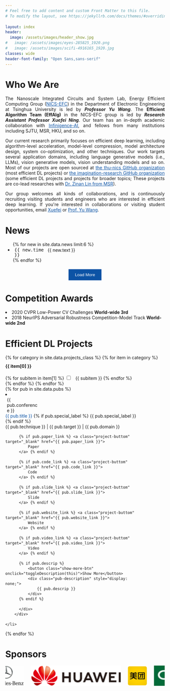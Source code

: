 ```yaml
---
# Feel free to add content and custom Front Matter to this file.
# To modify the layout, see https://jekyllrb.com/docs/themes/#overriding-theme-defaults

layout: index
header:
  image: /assets/images/header_show.jpg
#   image: /assets/images/eyes-285825_1920.png
#   image: /assets/images/scifi-4916165_1920.jpg
classes: wide
header-font-family: "Open Sans,sans-serif"
---
```

<h1 class="custom_title"> Who We Are </h1>

<p style="text-align:justify; text-justify:inter-ideograph;">
The Nanoscale Integrated Circuits and System Lab, Energy Efficient Computing Group (<a href="http://nicsefc.ee.tsinghua.edu.cn/" target="_blank" style="color: #0c53a5;">NICS-EFC</a>) in the Department of Electronic Engineering at Tsinghua University is led by <strong><i>Professor Yu Wang</i></strong>. The <strong>Efficient Algorithm Team (EffAlg)</strong> in the NICS-EFC group is led by <strong><i>Research Assistant Professor Xuefei Ning</i></strong>. Our team has an in-depth academic collaboration with <a href="https://cloud.infini-ai.com/" target="_blank" style="color: #0c53a5;">Infinigence-AI</a>, and fellows from many institutions including SJTU, MSR, HKU, and so on. </p>

<p style="text-align:justify; text-justify:inter-ideograph;">Our current research primarily focuses on efficient deep learning, including algorithm-level acceleration, model-level compression, model architecture design, system co-optimization, and other techniques. Our work targets several application domains, including language generative models (i.e., LLMs), vision generative models, vision understanding models and so on. Most of our projects are open sourced at <a href="https://github.com/thu-nics/" target="_blank" style="color: #0c53a5;">the thu-nics GitHub organization</a> (most efficient DL projects) or <a href="https://github.com/imagination-research/" target="_blank" style="color: #0c53a5;">the imagination-research GitHub organization</a> (some efficient DL projects and projects for broader topics; These projects are co-lead researches with <a href="https://zinanlin.me/" target="_blank" style="color: #0c53a5;">Dr. Zinan Lin from MSR</a>).</p>


<p style="text-align:justify; text-justify:inter-ideograph;">Our group welcomes all kinds of collaborations, and is continuously recruiting visiting students and engineers who are interested in efficient deep learning. If you're interested in collaborations or visiting student opportunities, email <a href="mailto:foxdoraame@gmail.com" style="color: #0c53a5;">Xuefei</a> or <a href="mailto:yu-wang@tsinghua.edu.cn" style="color: #0c53a5;">Prof. Yu Wang</a>.
</p>

<h1 class="custom_title"> News </h1>
<!-- Accelerating LLM and Generative AI: -->


<ul id="news-list">
{% for new in site.data.news limit:6 %}
  <li>
    <div style="display:flex;">
      <div style="display:block; width: 15%; margin-right: 5px; margin-left: 5px; min-width:100px; font-family: 'Consolas', monospace;">{{ new.time }}</div> 
      <div style="display:block; width: 85%;">
        {{ new.text }}
      </div>
    </div>
  </li>
{% endfor %}
</ul>

<button id="load-more" style="display:block; margin: 20px auto; padding: 10px 20px; background-color: #0c53a5; color: white; border: none; cursor: pointer;">Load More</button>

<script>
  let currentIndex = 6;
  const totalNews = {{ site.data.news | size }};
  const loadMoreButton = document.getElementById('load-more');
  loadMoreButton.addEventListener('click', function() {
    const newsList = document.getElementById('news-list');
    {% for new in site.data.news offset:6 %}
      if (currentIndex < totalNews) {
        const li = document.createElement('li');
        li.innerHTML = `
          <div style="display:flex;">
            <div style="display:block; width: 15%; margin-right: 5px; margin-left: 5px; min-width:100px; font-family: 'Consolas', monospace;">{{ new.time }}</div> 
            <div style="display:block; width: 85%;">
              {{ new.text }}
            </div>
          </div>
        `;
        newsList.appendChild(li);
        currentIndex++;
        if (currentIndex >= totalNews) {
          loadMoreButton.style.display = 'none';
        }
      }
    {% endfor %}
  });
</script>


<h1 class="custom_title"> Competition Awards </h1>
<li>2020 CVPR Low-Power CV Challenges <strong>World-wide 3rd</strong></li>
<li>2018 NeurIPS Adversarial Robustness Competition-Model Track <strong>World-wide 2nd</strong></li>


<h1 class="custom_title"> Efficient DL Projects </h1>
<div id="option-container">
{% for category in site.data.projects_class %}
  {% for item in category %}
    <h4 style="margin-top: 10px;">{{ item[0] }}</h4>
    <div id="{{ item[0] }}">
    {% for subitem in item[1] %}
        <label class="option_checkbox">
        <input type="checkbox" name="option" id="{{ subitem }}" class="project_class_checkbox"> 
        <span class="project_class_checkbox"> &nbsp; {{ subitem }} </span>
        </label>
    {% endfor %}
    </div>
  {% endfor %}
{% endfor %}
</div>

<div id="project-container">
{% for pub in site.data.pubs %}
    <li data-technique="{{ pub.technique }}" data-target="{{ pub.target }}" data-domain="{{ pub.domain }}">
        <div class="project_card">
          <div style="display:block; width: 15%; margin-right: 5px; margin-left: 5px; min-width:100px">{{ pub.conference }}</div> 
          <div style="display:block; width: 85%;">
              <span style="color: #0c53a5">{{ pub.title }} </span> 
              {% if pub.special_label %} 
                <span class="project-special-label">
                  {{ pub.special_label }}
                </span> 
              {% endif %} 
              <br/> 
              {{ pub.technique }} | {{ pub.target }} | {{ pub.domain }}

          {% if pub.paper_link %} <a class="project-buttom" target="_blank" href="{{ pub.paper_link }}">
              Paper
          </a> {% endif %}

          {% if pub.code_link %} <a class="project-buttom" target="_blank" href="{{ pub.code_link }}">
              Code
          </a> {% endif %}

          {% if pub.slide_link %} <a class="project-buttom" target="_blank" href="{{ pub.slide_link }}">
              Slide
          </a> {% endif %}

          {% if pub.website_link %} <a class="project-buttom" target="_blank" href="{{ pub.website_link }}">
              Website
          </a> {% endif %}

          {% if pub.video_link %} <a class="project-buttom" target="_blank" href="{{ pub.video_link }}">
              Video
          </a> {% endif %}

          {% if pub.descrip %}
              <button class="show-more-btn" onclick="toggleDescription(this)">Show More</button>
              <div class="pub-description" style="display: none;">
                  {{ pub.descrip }}
              </div>
          {% endif %}
          
          </div>
        </div>
        
    </li>
{% endfor %}
</div>


<script>
function toggleDescription(button) {
    const description = button.nextElementSibling;
    if (description.style.display === "none") {
        description.style.display = "block";
        button.textContent = "Show Less";
    } else {
        description.style.display = "none";
        button.textContent = "Show More";
    }
}
</script>

<style>
.show-more-btn {
    margin-top: 10px;
    padding: 5px 10px;
    background-color: #0c53a5;
    color: white;
    border: none;
    cursor: pointer;
}

.pub-description {
    margin-top: 10px;
    padding: 10px;
    background-color: #f9f9f9;
    border: 1px solid #ddd;
}
</style>


<h1 class="custom_title"> Sponsors </h1>
<div class="sponsors-wrapper">
  <div class="sponsors-container">
    <img src="/assets/sponsers/infini.png" alt="Sponsor 1" class="sponsor-logo">
    <img src="/assets/sponsers/baidu.png" alt="Sponsor 1" class="sponsor-logo">
    <img src="/assets/sponsers/benz.png" alt="Sponsor 2" class="sponsor-logo">
    <img src="/assets/sponsers/huawei.png" alt="Sponsor 3" class="sponsor-logo">
    <img src="/assets/sponsers/meituan.png" alt="Sponsor 4" class="sponsor-logo">
    <img src="/assets/sponsers/oppo.png" alt="Sponsor 5" class="sponsor-logo">
    <img src="/assets/sponsers/tower.png" alt="Sponsor 6" class="sponsor-logo">
    <img src="/assets/sponsers/toyota.png" alt="Sponsor 7" class="sponsor-logo">
    <img src="/assets/sponsers/zongmu.png" alt="Sponsor 8" class="sponsor-logo">
  </div>
</div>

<style>
.sponsors-wrapper {
    overflow: hidden; /* 隐藏溢出内容 */
    width: 100%; /* 确保容器宽度 */
}

.sponsors-container {
    display: flex;
    justify-content: center; /* 水平居中 */
    flex-wrap: nowrap; /* 不换行 */
    gap: 20px; /* logo 之间的间距 */
    animation: scroll 20s linear infinite; /* 滚动动画 */
}

.sponsor-logo {
    height: 65px; /* 统一高度 */
    width: auto; /* 自动调整宽度以保持比例 */
    object-fit: contain; /* 保持图像比例 */
}

@keyframes scroll {
    0% {
        transform: translateX(0);
    }
    100% {
        transform: translateX(calc(-100% + 100vw));
    }
}
</style>